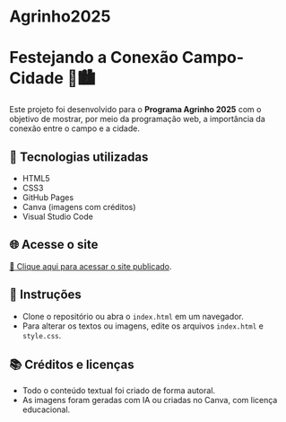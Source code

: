 # Agrinho2025

# Festejando a Conexão Campo-Cidade 🌾🏙️

Este projeto foi desenvolvido para o **Programa Agrinho 2025** com o objetivo de mostrar, por meio da programação web, a importância da conexão entre o campo e a cidade.

## 🔧 Tecnologias utilizadas
- HTML5
- CSS3
- GitHub Pages
- Canva (imagens com créditos)
- Visual Studio Code

## 🌐 Acesse o site
[🔗 Clique aqui para acessar o site publicado](https://marizinhaaa.github.io/Agrinho2025/).

## 📄 Instruções
- Clone o repositório ou abra o `index.html` em um navegador.
- Para alterar os textos ou imagens, edite os arquivos `index.html` e `style.css`.

## 📚 Créditos e licenças
- Todo o conteúdo textual foi criado de forma autoral.
- As imagens foram geradas com IA ou criadas no Canva, com licença educacional.
